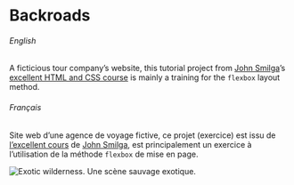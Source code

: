 # Backroads

###### English

A ficticious tour company’s website, this tutorial project from [John Smilga](https://github.com/john-smilga)’s [excellent HTML and CSS course](https://www.udemy.com/course/in-depth-html-css-course-build-responsive-websites/) is mainly a training for the `flexbox` layout method.

###### Français

Site web d’une agence de voyage fictive, ce projet (exercice) est issu de [l’excellent cours](https://www.udemy.com/course/in-depth-html-css-course-build-responsive-websites/) de [John Smilga](https://github.com/john-smilga), est principalement un exercice à l’utilisation de la méthode `flexbox` de mise en page.

![Exotic wilderness. Une scène sauvage exotique.](./images/tour-5.jpeg)
